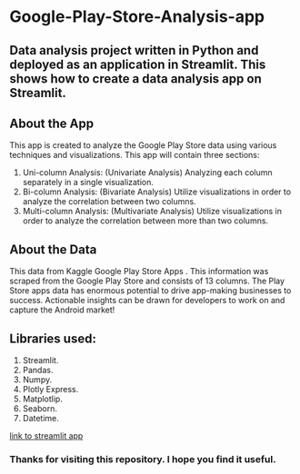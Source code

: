 # Google-Play-Store-Analysis-app
## Data analysis project written in Python and deployed as an application in Streamlit. This shows how to create a data analysis app on Streamlit.
## About the App
This app is created to analyze the Google Play Store data using various techniques and visualizations. 
This app will contain three sections:

<ol>
  <li>Uni-column Analysis: (Univariate Analysis) Analyzing each column separately in a single visualization.</li>
  <li>Bi-column Analysis: (Bivariate Analysis) Utilize visualizations in order to analyze the correlation between two columns.</li>
  <li>Multi-column Analysis: (Multivariate Analysis) Utilize visualizations in order to analyze the correlation between more than two columns.</li>
</ol>

## About the Data
This data from Kaggle Google Play Store Apps . This information was scraped from the Google Play Store and consists of 13 columns.
The Play Store apps data has enormous potential to drive app-making businesses to success.
Actionable insights can be drawn for developers to work on and capture the Android market!

## Libraries used:
1. Streamlit.
2. Pandas.
3. Numpy.
4. Plotly Express.
5. Matplotlip.
6. Seaborn.
7. Datetime.

<a href="https://g00gle-app-play-store-analysis-app.streamlit.app/">link to streamlit app</a>

### Thanks for visiting this repository. I hope you find it useful.
